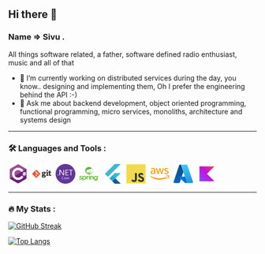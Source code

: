 ## Hi there 👋

### Name => Sivu .

All things software related, a father, software defined radio enthusiast, music and all of that

- 🔭 I’m currently working on distributed services during the day, you know.. designing and implementing them, Oh I prefer the engineering behind the API :-)
- 💬 Ask me about backend development, object oriented programming, functional programming, micro services, monoliths, architecture and systems design

---

### :hammer_and_wrench: Languages and Tools :

<div>
  <img src="https://github.com/devicons/devicon/blob/master/icons/csharp/csharp-original.svg" title="C#" **alt="Git" width="40" height="40"/>&nbsp;
  <img src="https://github.com/devicons/devicon/blob/master/icons/git/git-original-wordmark.svg" title="Git" **alt="Git" width="40" height="40"/>&nbsp;
  <img src="https://github.com/devicons/devicon/blob/master/icons/dotnetcore/dotnetcore-original.svg" title="Java" alt="Dotnetcore" width="40" height="40"/>&nbsp;
  <img src="https://github.com/devicons/devicon/blob/master/icons/spring/spring-original-wordmark.svg" title="Spring" alt="Spring" width="40" height="40"/>&nbsp;
  <img src="https://github.com/devicons/devicon/blob/master/icons/flutter/flutter-original.svg" title="Flutter" alt="Flutter" width="40" height="40"/>&nbsp;
  <img src="https://github.com/devicons/devicon/blob/master/icons/javascript/javascript-original.svg" title="JavaScript" alt="JavaScript" width="40" height="40"/>&nbsp;
  <img src="https://github.com/devicons/devicon/blob/master/icons/amazonwebservices/amazonwebservices-plain-wordmark.svg" title="AWS" alt="AWS" width="40" height="40"/>&nbsp;
  <img src="https://github.com/devicons/devicon/blob/master/icons/azure/azure-original.svg" title="Azure" alt="AWS" width="40" height="40"/>&nbsp;
  <img src="https://github.com/devicons/devicon/blob/master/icons/kotlin/kotlin-original.svg" title="Kotlin" **alt="Git" width="40" height="40"/>&nbsp;
  
</div>

---
### :fire: My Stats :

[![GitHub Streak](https://github-readme-streak-stats.herokuapp.com?user=sivum)](https://git.io/streak-stats)


[![Top Langs](https://github-readme-stats.vercel.app/api/top-langs/?username=sivum&layout=compact&theme=vision-friendly-dark)](https://github.com/anuraghazra/github-readme-stats)
